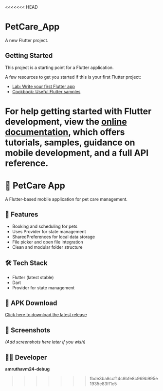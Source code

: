 <<<<<<< HEAD
# PetCare_App

A new Flutter project.

## Getting Started

This project is a starting point for a Flutter application.

A few resources to get you started if this is your first Flutter project:

- [Lab: Write your first Flutter app](https://docs.flutter.dev/get-started/codelab)
- [Cookbook: Useful Flutter samples](https://docs.flutter.dev/cookbook)

For help getting started with Flutter development, view the
[online documentation](https://docs.flutter.dev/), which offers tutorials,
samples, guidance on mobile development, and a full API reference.
=======
# 🐾 PetCare App

A Flutter-based mobile application for pet care management.

## 🚀 Features
- Booking and scheduling for pets
- Uses Provider for state management
- SharedPreferences for local data storage
- File picker and open file integration
- Clean and modular folder structure

## 🛠️ Tech Stack
- Flutter (latest stable)
- Dart
- Provider for state management

## 📱 APK Download
[Click here to download the latest release](https://github.com/amruthavm24-debug/PetCare_App/releases)

## 📸 Screenshots
*(Add screenshots here later if you wish)*

## 👩‍💻 Developer
**amruthavm24-debug**
 
>>>>>>> fbde3ba8ccf14c9bfe8c969b995e1935e83ff1c5
